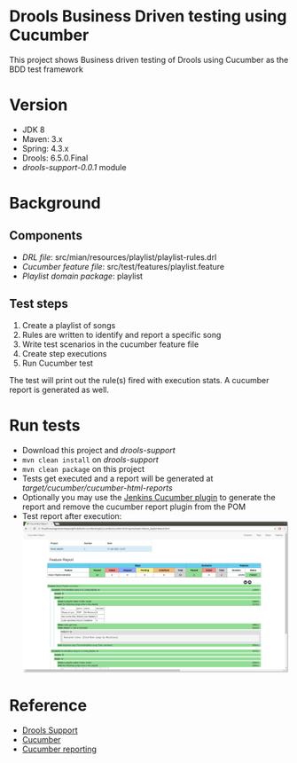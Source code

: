 # Drools Business Driven testing using Cucumber
This project shows Business driven testing of Drools using Cucumber as the BDD test framework

# Version
- JDK 8
- Maven: 3.x
- Spring: 4.3.x
- Drools: 6.5.0.Final
- _drools-support-0.0.1_ module

# Background
## Components
- _DRL file_: src/mian/resources/playlist/playlist-rules.drl
- _Cucumber feature file_: src/test/features/playlist.feature
- _Playlist domain package_: playlist 


## Test steps
1. Create a playlist of songs
2. Rules are written to identify and report a specific song
3. Write test scenarios in the cucumber feature file
4. Create step executions
5. Run Cucumber test

The test will print out the rule(s) fired with execution stats. A cucumber report is generated as well.
  

# Run tests
- Download this project and _drools-support_
- ``mvn clean install`` on _drools-support_
- ``mvn clean package`` on this project
- Tests get executed and a report will be generated at _target/cucumber/cucumber-html-reports_
- Optionally you may use the [Jenkins Cucumber plugin](https://wiki.jenkins-ci.org/display/JENKINS/Cucumber+Reports+Plugin) to generate the report and remove the cucumber report plugin from the POM
- Test report after execution:
![Music playlist test report](playlist-cucumber-report.png)


# Reference
- [Drools Support](https://github.com/mgbarbero/drools-support)
- [Cucumber](https://cucumber.io/docs)
- [Cucumber reporting](https://github.com/damianszczepanik/maven-cucumber-reporting)
